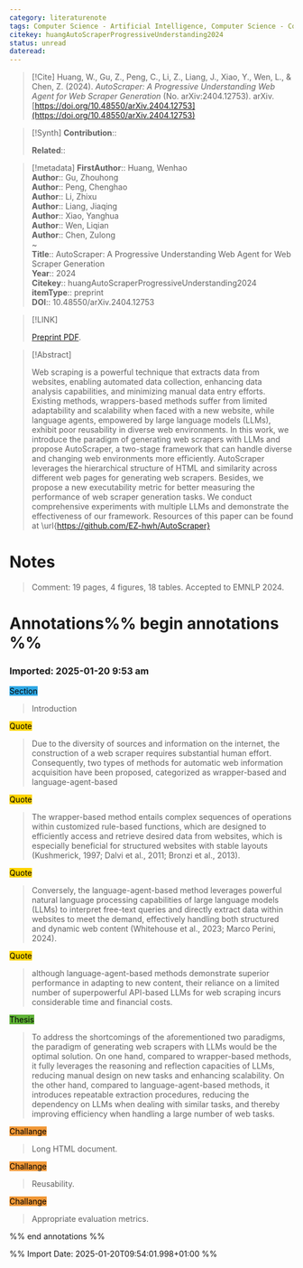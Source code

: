 ```yaml
---
category: literaturenote
tags: Computer Science - Artificial Intelligence, Computer Science - Computation and Language
citekey: huangAutoScraperProgressiveUnderstanding2024
status: unread
dateread:
---
```


> [!Cite]
> Huang, W., Gu, Z., Peng, C., Li, Z., Liang, J., Xiao, Y., Wen, L., & Chen, Z. (2024). _AutoScraper: A Progressive Understanding Web Agent for Web Scraper Generation_ (No. arXiv:2404.12753). arXiv. [https://doi.org/10.48550/arXiv.2404.12753](https://doi.org/10.48550/arXiv.2404.12753)

>[!Synth]
>**Contribution**:: 
>
>**Related**:: 
>

>[!metadata]
> **FirstAuthor**:: Huang, Wenhao  
> **Author**:: Gu, Zhouhong  
> **Author**:: Peng, Chenghao  
> **Author**:: Li, Zhixu  
> **Author**:: Liang, Jiaqing  
> **Author**:: Xiao, Yanghua  
> **Author**:: Wen, Liqian  
> **Author**:: Chen, Zulong  
~    
> **Title**:: AutoScraper: A Progressive Understanding Web Agent for Web Scraper Generation  
> **Year**:: 2024   
> **Citekey**:: huangAutoScraperProgressiveUnderstanding2024  
> **itemType**:: preprint  
> **DOI**:: 10.48550/arXiv.2404.12753    

> [!LINK] 
>
>  [Preprint PDF](file:///home/rahon/Zotero/storage/9B7KMYDK/Huang%20et%20al.%20-%202024%20-%20AutoScraper%20A%20Progressive%20Understanding%20Web%20Agent%20for%20Web%20Scraper%20Generation.pdf).

> [!Abstract]
>
> Web scraping is a powerful technique that extracts data from websites, enabling automated data collection, enhancing data analysis capabilities, and minimizing manual data entry efforts. Existing methods, wrappers-based methods suffer from limited adaptability and scalability when faced with a new website, while language agents, empowered by large language models (LLMs), exhibit poor reusability in diverse web environments. In this work, we introduce the paradigm of generating web scrapers with LLMs and propose AutoScraper, a two-stage framework that can handle diverse and changing web environments more efficiently. AutoScraper leverages the hierarchical structure of HTML and similarity across different web pages for generating web scrapers. Besides, we propose a new executability metric for better measuring the performance of web scraper generation tasks. We conduct comprehensive experiments with multiple LLMs and demonstrate the effectiveness of our framework. Resources of this paper can be found at \url{https://github.com/EZ-hwh/AutoScraper}
>> 
# Notes
>
>Comment: 19 pages, 4 figures, 18 tables. Accepted to EMNLP 2024.


# Annotations%% begin annotations %%



### Imported: 2025-01-20 9:53 am



<mark style="background-color: #2ea8e5">Section</mark>
> Introduction

<mark style="background-color: #ffd400">Quote</mark>
> Due to the diversity of sources and information on the internet, the construction of a web scraper requires substantial human effort. Consequently, two types of methods for automatic web information acquisition have been proposed, categorized as wrapper-based and language-agent-based

<mark style="background-color: #ffd400">Quote</mark>
> The wrapper-based method entails complex sequences of operations within customized rule-based functions, which are designed to efficiently access and retrieve desired data from websites, which is especially beneficial for structured websites with stable layouts (Kushmerick, 1997; Dalvi et al., 2011; Bronzi et al., 2013).

<mark style="background-color: #ffd400">Quote</mark>
> Conversely, the language-agent-based method leverages powerful natural language processing capabilities of large language models (LLMs) to interpret free-text queries and directly extract data within websites to meet the demand, effectively handling both structured and dynamic web content (Whitehouse et al., 2023; Marco Perini, 2024).

<mark style="background-color: #ffd400">Quote</mark>
> although language-agent-based methods demonstrate superior performance in adapting to new content, their reliance on a limited number of superpowerful API-based LLMs for web scraping incurs considerable time and financial costs.

<mark style="background-color: #5fb236">Thesis</mark>
> To address the shortcomings of the aforementioned two paradigms, the paradigm of generating web scrapers with LLMs would be the optimal solution. On one hand, compared to wrapper-based methods, it fully leverages the reasoning and reflection capacities of LLMs, reducing manual design on new tasks and enhancing scalability. On the other hand, compared to language-agent-based methods, it introduces repeatable extraction procedures, reducing the dependency on LLMs when dealing with similar tasks, and thereby improving efficiency when handling a large number of web tasks.

<mark style="background-color: #f19837">Challange</mark>
> Long HTML document.

<mark style="background-color: #f19837">Challange</mark>
> Reusability.

<mark style="background-color: #f19837">Challange</mark>
> Appropriate evaluation metrics.


%% end annotations %%

%% Import Date: 2025-01-20T09:54:01.998+01:00 %%
